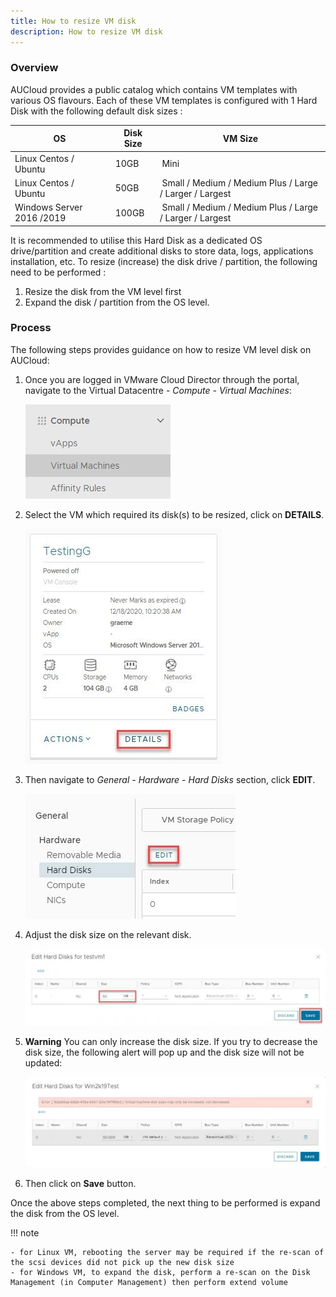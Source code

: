 ```yaml
---
title: How to resize VM disk
description: How to resize VM disk
---
```


### Overview

AUCloud provides a public catalog which contains VM templates with various OS flavours. Each of these VM templates is configured with 1 Hard Disk with the following default disk sizes :  

| OS  | Disk Size | VM Size |
| --- | --- | --- |
| Linux Centos / Ubuntu | 10GB |  Mini |
| Linux Centos / Ubuntu | 50GB |  Small / Medium / Medium Plus / Large / Larger / Largest |
| Windows Server 2016 /2019 | 100GB |  Small / Medium / Medium Plus / Large / Larger / Largest |
  
It is recommended to utilise this Hard Disk as a dedicated OS drive/partition and create additional disks to store data, logs, applications installation, etc. To resize (increase) the disk drive / partition, the following need to be performed :

1. Resize the disk from the VM level first
1. Expand the disk / partition from the OS level.

### Process

The following steps provides guidance on how to resize VM level disk on AUCloud:

1. Once you are logged in VMware Cloud Director through the portal, navigate to the Virtual Datacentre - _Compute - Virtual Machines_:  

    ![Virtual Machines](./assets/nav_virtual_machines.jpg)

1. Select the VM which required its disk(s) to be resized, click on **DETAILS**.

    ![Virtual Machine Detail](./assets/details.jpg)

1. Then navigate to _General - Hardware - Hard Disks_ section, click **EDIT**.  

    ![Edit VM](./assets/edit_vm.jpg)

1. Adjust the disk size on the relevant disk.  

    ![Edit Disk](./assets/edit_disk.jpg)

1. **Warning** You can only increase the disk size. If you try to decrease the disk size, the following alert will pop up and the disk size will not be updated:  

    ![Decrease Disk](./assets/decrease_disk.jpg)

1. Then click on **Save** button.

Once the above steps completed, the next thing to be performed is expand the disk from the OS level.

!!! note

    - for Linux VM, rebooting the server may be required if the re-scan of the scsi devices did not pick up the new disk size
    - for Windows VM, to expand the disk, perform a re-scan on the Disk Management (in Computer Management) then perform extend volume

